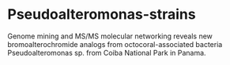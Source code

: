 # Pseudoalteromonas-strains
Genome mining and MS/MS molecular networking reveals new bromoalterochromide analogs from octocoral-associated bacteria Pseudoalteromonas sp. from Coiba National Park in Panama.
